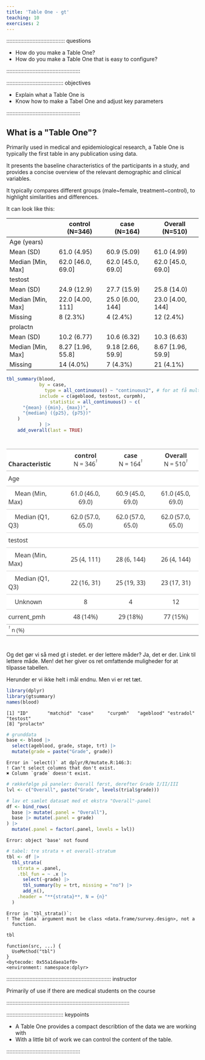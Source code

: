 ```yaml
---
title: 'Table One - gt'
teaching: 10
exercises: 2
---
```


:::::::::::::::::::::::::::::::::::::: questions 

- How do you make a Table One?
- How do you make a Table One that is easy to configure?

::::::::::::::::::::::::::::::::::::::::::::::::

::::::::::::::::::::::::::::::::::::: objectives

- Explain what a Table One is
- Know how to make a Tabel One and adjust key parameters


::::::::::::::::::::::::::::::::::::::::::::::::

## What is a "Table One"?

Primarily used in medical and epidemiological research,
a Table One is typically the first table in any publication
using data.

It presents the baseline characteristics of the participants
in a study, and provides a concise overview of the relevant
demographic and clinical variables.

It typically compares different groups (male~female, treatment~control), to highlight similarities and differences.





It can look like this:

<!--html_preserve--><div class="Rtable1"><table class="Rtable1">
<thead>
<tr>
<th class='rowlabel firstrow lastrow'></th>
<th class='firstrow lastrow'><span class='stratlabel'>control<br/><span class='stratn'>(N=346)</span></span></th>
<th class='firstrow lastrow'><span class='stratlabel'>case<br/><span class='stratn'>(N=164)</span></span></th>
<th class='firstrow lastrow'><span class='stratlabel'>Overall<br/><span class='stratn'>(N=510)</span></span></th>
</tr>
</thead>
<tbody>
<tr>
<td class='rowlabel firstrow'><span class='varlabel'>Age<span class='varunits'> (years)</span></span></td>
<td class='firstrow'></td>
<td class='firstrow'></td>
<td class='firstrow'></td>
</tr>
<tr>
<td class='rowlabel'>Mean (SD)</td>
<td>61.0 (4.95)</td>
<td>60.9 (5.09)</td>
<td>61.0 (4.99)</td>
</tr>
<tr>
<td class='rowlabel lastrow'>Median [Min, Max]</td>
<td class='lastrow'>62.0 [46.0, 69.0]</td>
<td class='lastrow'>62.0 [45.0, 69.0]</td>
<td class='lastrow'>62.0 [45.0, 69.0]</td>
</tr>
<tr>
<td class='rowlabel firstrow'><span class='varlabel'>testost</span></td>
<td class='firstrow'></td>
<td class='firstrow'></td>
<td class='firstrow'></td>
</tr>
<tr>
<td class='rowlabel'>Mean (SD)</td>
<td>24.9 (12.9)</td>
<td>27.7 (15.9)</td>
<td>25.8 (14.0)</td>
</tr>
<tr>
<td class='rowlabel'>Median [Min, Max]</td>
<td>22.0 [4.00, 111]</td>
<td>25.0 [6.00, 144]</td>
<td>23.0 [4.00, 144]</td>
</tr>
<tr>
<td class='rowlabel lastrow'>Missing</td>
<td class='lastrow'>8 (2.3%)</td>
<td class='lastrow'>4 (2.4%)</td>
<td class='lastrow'>12 (2.4%)</td>
</tr>
<tr>
<td class='rowlabel firstrow'><span class='varlabel'>prolactn</span></td>
<td class='firstrow'></td>
<td class='firstrow'></td>
<td class='firstrow'></td>
</tr>
<tr>
<td class='rowlabel'>Mean (SD)</td>
<td>10.2 (6.77)</td>
<td>10.6 (6.32)</td>
<td>10.3 (6.63)</td>
</tr>
<tr>
<td class='rowlabel'>Median [Min, Max]</td>
<td>8.27 [1.96, 55.8]</td>
<td>9.18 [2.66, 59.9]</td>
<td>8.67 [1.96, 59.9]</td>
</tr>
<tr>
<td class='rowlabel lastrow'>Missing</td>
<td class='lastrow'>14 (4.0%)</td>
<td class='lastrow'>7 (4.3%)</td>
<td class='lastrow'>21 (4.1%)</td>
</tr>
</tbody>
</table>
</div><!--/html_preserve-->




``` r
tbl_summary(blood, 
            by = case, 
              type = all_continuous() ~ "continuous2", # for at få multilinie summary stats
            include = c(ageblood, testost, curpmh),
                statistic = all_continuous() ~ c(
      "{mean} ({min}, {max})",
      "{median} ({p25}, {p75})"
    )
            ) |>
    add_overall(last = TRUE)
```

<!--html_preserve--><div id="ungdqqnhkv" style="padding-left:0px;padding-right:0px;padding-top:10px;padding-bottom:10px;overflow-x:auto;overflow-y:auto;width:auto;height:auto;">
<style>#ungdqqnhkv table {
  font-family: system-ui, 'Segoe UI', Roboto, Helvetica, Arial, sans-serif, 'Apple Color Emoji', 'Segoe UI Emoji', 'Segoe UI Symbol', 'Noto Color Emoji';
  -webkit-font-smoothing: antialiased;
  -moz-osx-font-smoothing: grayscale;
}

#ungdqqnhkv thead, #ungdqqnhkv tbody, #ungdqqnhkv tfoot, #ungdqqnhkv tr, #ungdqqnhkv td, #ungdqqnhkv th {
  border-style: none;
}

#ungdqqnhkv p {
  margin: 0;
  padding: 0;
}

#ungdqqnhkv .gt_table {
  display: table;
  border-collapse: collapse;
  line-height: normal;
  margin-left: auto;
  margin-right: auto;
  color: #333333;
  font-size: 16px;
  font-weight: normal;
  font-style: normal;
  background-color: #FFFFFF;
  width: auto;
  border-top-style: solid;
  border-top-width: 2px;
  border-top-color: #A8A8A8;
  border-right-style: none;
  border-right-width: 2px;
  border-right-color: #D3D3D3;
  border-bottom-style: solid;
  border-bottom-width: 2px;
  border-bottom-color: #A8A8A8;
  border-left-style: none;
  border-left-width: 2px;
  border-left-color: #D3D3D3;
}

#ungdqqnhkv .gt_caption {
  padding-top: 4px;
  padding-bottom: 4px;
}

#ungdqqnhkv .gt_title {
  color: #333333;
  font-size: 125%;
  font-weight: initial;
  padding-top: 4px;
  padding-bottom: 4px;
  padding-left: 5px;
  padding-right: 5px;
  border-bottom-color: #FFFFFF;
  border-bottom-width: 0;
}

#ungdqqnhkv .gt_subtitle {
  color: #333333;
  font-size: 85%;
  font-weight: initial;
  padding-top: 3px;
  padding-bottom: 5px;
  padding-left: 5px;
  padding-right: 5px;
  border-top-color: #FFFFFF;
  border-top-width: 0;
}

#ungdqqnhkv .gt_heading {
  background-color: #FFFFFF;
  text-align: center;
  border-bottom-color: #FFFFFF;
  border-left-style: none;
  border-left-width: 1px;
  border-left-color: #D3D3D3;
  border-right-style: none;
  border-right-width: 1px;
  border-right-color: #D3D3D3;
}

#ungdqqnhkv .gt_bottom_border {
  border-bottom-style: solid;
  border-bottom-width: 2px;
  border-bottom-color: #D3D3D3;
}

#ungdqqnhkv .gt_col_headings {
  border-top-style: solid;
  border-top-width: 2px;
  border-top-color: #D3D3D3;
  border-bottom-style: solid;
  border-bottom-width: 2px;
  border-bottom-color: #D3D3D3;
  border-left-style: none;
  border-left-width: 1px;
  border-left-color: #D3D3D3;
  border-right-style: none;
  border-right-width: 1px;
  border-right-color: #D3D3D3;
}

#ungdqqnhkv .gt_col_heading {
  color: #333333;
  background-color: #FFFFFF;
  font-size: 100%;
  font-weight: normal;
  text-transform: inherit;
  border-left-style: none;
  border-left-width: 1px;
  border-left-color: #D3D3D3;
  border-right-style: none;
  border-right-width: 1px;
  border-right-color: #D3D3D3;
  vertical-align: bottom;
  padding-top: 5px;
  padding-bottom: 6px;
  padding-left: 5px;
  padding-right: 5px;
  overflow-x: hidden;
}

#ungdqqnhkv .gt_column_spanner_outer {
  color: #333333;
  background-color: #FFFFFF;
  font-size: 100%;
  font-weight: normal;
  text-transform: inherit;
  padding-top: 0;
  padding-bottom: 0;
  padding-left: 4px;
  padding-right: 4px;
}

#ungdqqnhkv .gt_column_spanner_outer:first-child {
  padding-left: 0;
}

#ungdqqnhkv .gt_column_spanner_outer:last-child {
  padding-right: 0;
}

#ungdqqnhkv .gt_column_spanner {
  border-bottom-style: solid;
  border-bottom-width: 2px;
  border-bottom-color: #D3D3D3;
  vertical-align: bottom;
  padding-top: 5px;
  padding-bottom: 5px;
  overflow-x: hidden;
  display: inline-block;
  width: 100%;
}

#ungdqqnhkv .gt_spanner_row {
  border-bottom-style: hidden;
}

#ungdqqnhkv .gt_group_heading {
  padding-top: 8px;
  padding-bottom: 8px;
  padding-left: 5px;
  padding-right: 5px;
  color: #333333;
  background-color: #FFFFFF;
  font-size: 100%;
  font-weight: initial;
  text-transform: inherit;
  border-top-style: solid;
  border-top-width: 2px;
  border-top-color: #D3D3D3;
  border-bottom-style: solid;
  border-bottom-width: 2px;
  border-bottom-color: #D3D3D3;
  border-left-style: none;
  border-left-width: 1px;
  border-left-color: #D3D3D3;
  border-right-style: none;
  border-right-width: 1px;
  border-right-color: #D3D3D3;
  vertical-align: middle;
  text-align: left;
}

#ungdqqnhkv .gt_empty_group_heading {
  padding: 0.5px;
  color: #333333;
  background-color: #FFFFFF;
  font-size: 100%;
  font-weight: initial;
  border-top-style: solid;
  border-top-width: 2px;
  border-top-color: #D3D3D3;
  border-bottom-style: solid;
  border-bottom-width: 2px;
  border-bottom-color: #D3D3D3;
  vertical-align: middle;
}

#ungdqqnhkv .gt_from_md > :first-child {
  margin-top: 0;
}

#ungdqqnhkv .gt_from_md > :last-child {
  margin-bottom: 0;
}

#ungdqqnhkv .gt_row {
  padding-top: 8px;
  padding-bottom: 8px;
  padding-left: 5px;
  padding-right: 5px;
  margin: 10px;
  border-top-style: solid;
  border-top-width: 1px;
  border-top-color: #D3D3D3;
  border-left-style: none;
  border-left-width: 1px;
  border-left-color: #D3D3D3;
  border-right-style: none;
  border-right-width: 1px;
  border-right-color: #D3D3D3;
  vertical-align: middle;
  overflow-x: hidden;
}

#ungdqqnhkv .gt_stub {
  color: #333333;
  background-color: #FFFFFF;
  font-size: 100%;
  font-weight: initial;
  text-transform: inherit;
  border-right-style: solid;
  border-right-width: 2px;
  border-right-color: #D3D3D3;
  padding-left: 5px;
  padding-right: 5px;
}

#ungdqqnhkv .gt_stub_row_group {
  color: #333333;
  background-color: #FFFFFF;
  font-size: 100%;
  font-weight: initial;
  text-transform: inherit;
  border-right-style: solid;
  border-right-width: 2px;
  border-right-color: #D3D3D3;
  padding-left: 5px;
  padding-right: 5px;
  vertical-align: top;
}

#ungdqqnhkv .gt_row_group_first td {
  border-top-width: 2px;
}

#ungdqqnhkv .gt_row_group_first th {
  border-top-width: 2px;
}

#ungdqqnhkv .gt_summary_row {
  color: #333333;
  background-color: #FFFFFF;
  text-transform: inherit;
  padding-top: 8px;
  padding-bottom: 8px;
  padding-left: 5px;
  padding-right: 5px;
}

#ungdqqnhkv .gt_first_summary_row {
  border-top-style: solid;
  border-top-color: #D3D3D3;
}

#ungdqqnhkv .gt_first_summary_row.thick {
  border-top-width: 2px;
}

#ungdqqnhkv .gt_last_summary_row {
  padding-top: 8px;
  padding-bottom: 8px;
  padding-left: 5px;
  padding-right: 5px;
  border-bottom-style: solid;
  border-bottom-width: 2px;
  border-bottom-color: #D3D3D3;
}

#ungdqqnhkv .gt_grand_summary_row {
  color: #333333;
  background-color: #FFFFFF;
  text-transform: inherit;
  padding-top: 8px;
  padding-bottom: 8px;
  padding-left: 5px;
  padding-right: 5px;
}

#ungdqqnhkv .gt_first_grand_summary_row {
  padding-top: 8px;
  padding-bottom: 8px;
  padding-left: 5px;
  padding-right: 5px;
  border-top-style: double;
  border-top-width: 6px;
  border-top-color: #D3D3D3;
}

#ungdqqnhkv .gt_last_grand_summary_row_top {
  padding-top: 8px;
  padding-bottom: 8px;
  padding-left: 5px;
  padding-right: 5px;
  border-bottom-style: double;
  border-bottom-width: 6px;
  border-bottom-color: #D3D3D3;
}

#ungdqqnhkv .gt_striped {
  background-color: rgba(128, 128, 128, 0.05);
}

#ungdqqnhkv .gt_table_body {
  border-top-style: solid;
  border-top-width: 2px;
  border-top-color: #D3D3D3;
  border-bottom-style: solid;
  border-bottom-width: 2px;
  border-bottom-color: #D3D3D3;
}

#ungdqqnhkv .gt_footnotes {
  color: #333333;
  background-color: #FFFFFF;
  border-bottom-style: none;
  border-bottom-width: 2px;
  border-bottom-color: #D3D3D3;
  border-left-style: none;
  border-left-width: 2px;
  border-left-color: #D3D3D3;
  border-right-style: none;
  border-right-width: 2px;
  border-right-color: #D3D3D3;
}

#ungdqqnhkv .gt_footnote {
  margin: 0px;
  font-size: 90%;
  padding-top: 4px;
  padding-bottom: 4px;
  padding-left: 5px;
  padding-right: 5px;
}

#ungdqqnhkv .gt_sourcenotes {
  color: #333333;
  background-color: #FFFFFF;
  border-bottom-style: none;
  border-bottom-width: 2px;
  border-bottom-color: #D3D3D3;
  border-left-style: none;
  border-left-width: 2px;
  border-left-color: #D3D3D3;
  border-right-style: none;
  border-right-width: 2px;
  border-right-color: #D3D3D3;
}

#ungdqqnhkv .gt_sourcenote {
  font-size: 90%;
  padding-top: 4px;
  padding-bottom: 4px;
  padding-left: 5px;
  padding-right: 5px;
}

#ungdqqnhkv .gt_left {
  text-align: left;
}

#ungdqqnhkv .gt_center {
  text-align: center;
}

#ungdqqnhkv .gt_right {
  text-align: right;
  font-variant-numeric: tabular-nums;
}

#ungdqqnhkv .gt_font_normal {
  font-weight: normal;
}

#ungdqqnhkv .gt_font_bold {
  font-weight: bold;
}

#ungdqqnhkv .gt_font_italic {
  font-style: italic;
}

#ungdqqnhkv .gt_super {
  font-size: 65%;
}

#ungdqqnhkv .gt_footnote_marks {
  font-size: 75%;
  vertical-align: 0.4em;
  position: initial;
}

#ungdqqnhkv .gt_asterisk {
  font-size: 100%;
  vertical-align: 0;
}

#ungdqqnhkv .gt_indent_1 {
  text-indent: 5px;
}

#ungdqqnhkv .gt_indent_2 {
  text-indent: 10px;
}

#ungdqqnhkv .gt_indent_3 {
  text-indent: 15px;
}

#ungdqqnhkv .gt_indent_4 {
  text-indent: 20px;
}

#ungdqqnhkv .gt_indent_5 {
  text-indent: 25px;
}

#ungdqqnhkv .katex-display {
  display: inline-flex !important;
  margin-bottom: 0.75em !important;
}

#ungdqqnhkv div.Reactable > div.rt-table > div.rt-thead > div.rt-tr.rt-tr-group-header > div.rt-th-group:after {
  height: 0px !important;
}
</style>
<table class="gt_table" data-quarto-disable-processing="false" data-quarto-bootstrap="false">
  <thead>
    <tr class="gt_col_headings">
      <th class="gt_col_heading gt_columns_bottom_border gt_left" rowspan="1" colspan="1" scope="col" id="label"><span class='gt_from_md'><strong>Characteristic</strong></span></th>
      <th class="gt_col_heading gt_columns_bottom_border gt_center" rowspan="1" colspan="1" scope="col" id="stat_1"><span class='gt_from_md'><strong>control</strong><br />
N = 346</span><span class="gt_footnote_marks" style="white-space:nowrap;font-style:italic;font-weight:normal;line-height:0;"><sup>1</sup></span></th>
      <th class="gt_col_heading gt_columns_bottom_border gt_center" rowspan="1" colspan="1" scope="col" id="stat_2"><span class='gt_from_md'><strong>case</strong><br />
N = 164</span><span class="gt_footnote_marks" style="white-space:nowrap;font-style:italic;font-weight:normal;line-height:0;"><sup>1</sup></span></th>
      <th class="gt_col_heading gt_columns_bottom_border gt_center" rowspan="1" colspan="1" scope="col" id="stat_0"><span class='gt_from_md'><strong>Overall</strong><br />
N = 510</span><span class="gt_footnote_marks" style="white-space:nowrap;font-style:italic;font-weight:normal;line-height:0;"><sup>1</sup></span></th>
    </tr>
  </thead>
  <tbody class="gt_table_body">
    <tr><td headers="label" class="gt_row gt_left">Age</td>
<td headers="stat_1" class="gt_row gt_center"><br /></td>
<td headers="stat_2" class="gt_row gt_center"><br /></td>
<td headers="stat_0" class="gt_row gt_center"><br /></td></tr>
    <tr><td headers="label" class="gt_row gt_left">    Mean (Min, Max)</td>
<td headers="stat_1" class="gt_row gt_center">61.0 (46.0, 69.0)</td>
<td headers="stat_2" class="gt_row gt_center">60.9 (45.0, 69.0)</td>
<td headers="stat_0" class="gt_row gt_center">61.0 (45.0, 69.0)</td></tr>
    <tr><td headers="label" class="gt_row gt_left">    Median (Q1, Q3)</td>
<td headers="stat_1" class="gt_row gt_center">62.0 (57.0, 65.0)</td>
<td headers="stat_2" class="gt_row gt_center">62.0 (57.0, 65.0)</td>
<td headers="stat_0" class="gt_row gt_center">62.0 (57.0, 65.0)</td></tr>
    <tr><td headers="label" class="gt_row gt_left">testost</td>
<td headers="stat_1" class="gt_row gt_center"><br /></td>
<td headers="stat_2" class="gt_row gt_center"><br /></td>
<td headers="stat_0" class="gt_row gt_center"><br /></td></tr>
    <tr><td headers="label" class="gt_row gt_left">    Mean (Min, Max)</td>
<td headers="stat_1" class="gt_row gt_center">25 (4, 111)</td>
<td headers="stat_2" class="gt_row gt_center">28 (6, 144)</td>
<td headers="stat_0" class="gt_row gt_center">26 (4, 144)</td></tr>
    <tr><td headers="label" class="gt_row gt_left">    Median (Q1, Q3)</td>
<td headers="stat_1" class="gt_row gt_center">22 (16, 31)</td>
<td headers="stat_2" class="gt_row gt_center">25 (19, 33)</td>
<td headers="stat_0" class="gt_row gt_center">23 (17, 31)</td></tr>
    <tr><td headers="label" class="gt_row gt_left">    Unknown</td>
<td headers="stat_1" class="gt_row gt_center">8</td>
<td headers="stat_2" class="gt_row gt_center">4</td>
<td headers="stat_0" class="gt_row gt_center">12</td></tr>
    <tr><td headers="label" class="gt_row gt_left">current_pmh</td>
<td headers="stat_1" class="gt_row gt_center">48 (14%)</td>
<td headers="stat_2" class="gt_row gt_center">29 (18%)</td>
<td headers="stat_0" class="gt_row gt_center">77 (15%)</td></tr>
  </tbody>
  <tfoot>
    <tr class="gt_footnotes">
      <td class="gt_footnote" colspan="4"><span class="gt_footnote_marks" style="white-space:nowrap;font-style:italic;font-weight:normal;line-height:0;"><sup>1</sup></span> <span class='gt_from_md'>n (%)</span></td>
    </tr>
  </tfoot>
</table>
</div><!--/html_preserve-->

Og det gør vi så med gt i stedet.
er der lettere måder? Ja, det er der. Link til lettere måde. 
Men! det her giver os ret omfattende muligheder for at tilpasse tabellen.


Herunder er vi ikke helt i mål endnu. Men vi er ret tæt.


``` r
library(dplyr)
library(gtsummary)
names(blood)
```

``` output
[1] "ID"       "matchid"  "case"     "curpmh"   "ageblood" "estradol" "testost" 
[8] "prolactn"
```

``` r
# grunddata
base <- blood |>
  select(ageblood, grade, stage, trt) |>
  mutate(grade = paste("Grade", grade))
```

``` error
Error in `select()` at dplyr/R/mutate.R:146:3:
! Can't select columns that don't exist.
✖ Column `grade` doesn't exist.
```

``` r
# rækkefølge på paneler: Overall først, derefter Grade I/II/III
lvl <- c("Overall", paste("Grade", levels(trial$grade)))

# lav et samlet datasæt med et ekstra "Overall"-panel
df <- bind_rows(
  base |> mutate(.panel = "Overall"),
  base |> mutate(.panel = grade)
) |>
  mutate(.panel = factor(.panel, levels = lvl))
```

``` error
Error: object 'base' not found
```

``` r
# tabel: tre strata + et overall-stratum
tbl <- df |>
  tbl_strata(
    strata = .panel,
    .tbl_fun = ~ .x |>
      select(-grade) |> 
      tbl_summary(by = trt, missing = "no") |>
      add_n(),
    .header = "**{strata}**, N = {n}"
  )
```

``` error
Error in `tbl_strata()`:
! The `data` argument must be class <data.frame/survey.design>, not a
  function.
```

``` r
tbl
```

``` output
function(src, ...) {
  UseMethod("tbl")
}
<bytecode: 0x55a1daea1ef0>
<environment: namespace:dplyr>
```

:::::::::::::::::::::::::::::::::::::::::::::::::::::::::::::::::::: instructor

Primarily of use if there are medical students on the course

::::::::::::::::::::::::::::::::::::::::::::::::::::::::::::::::::::::::::::::::


::::::::::::::::::::::::::::::::::::: keypoints 

- A Table One provides a compact describtion of the data we are working with
- With a little bit of work we can control the content of the table.

::::::::::::::::::::::::::::::::::::::::::::::::

